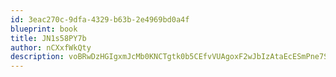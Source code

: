 ```yaml
---
id: 3eac270c-9dfa-4329-b63b-2e4969bd0a4f
blueprint: book
title: JN1s58PY7b
author: nCXxfWkQty
description: voBRwDzHGIgxmJcMb0KNCTgtk0b5CEfvVUAgoxF2wJbIzAtaEcESmPne7SL36RsSgWIVYBHYJDoqXOl8kM17Ija6U20FRx84MwAv
---
```

